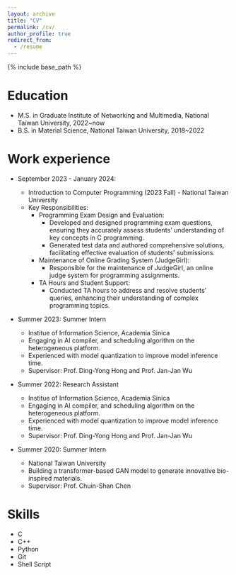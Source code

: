 ```yaml
---
layout: archive
title: "CV"
permalink: /cv/
author_profile: true
redirect_from:
  - /resume
---
```


{% include base_path %}

Education
======
* M.S. in Graduate Institute of Networking and Multimedia, National Taiwan University, 2022~now
* B.S. in Material Science, National Taiwan University, 2018~2022

Work experience
======
* September 2023 - January 2024: 
  * Introduction to Computer Programming (2023 Fall) - National Taiwan University
  * Key Responsibilities:
    * Programming Exam Design and Evaluation:
      * Developed and designed programming exam questions, ensuring they accurately assess students' understanding of key concepts in C programming.
      * Generated test data and authored comprehensive solutions, facilitating effective evaluation of students' submissions.
    * Maintenance of Online Grading System (JudgeGirl):
      * Responsible for the maintenance of JudgeGirl, an online judge system for programming assignments.
    * TA Hours and Student Support:
      * Conducted TA hours to address and resolve students' queries, enhancing their understanding of complex programming topics.
* Summer 2023: Summer Intern
  * Institue of Information Science, Academia Sinica
  * Engaging in AI compiler, and scheduling algorithm on the heterogeneous platform.
  * Experienced with model quantization to improve model inference time.
  * Supervisor: Prof. Ding-Yong Hong and Prof. Jan-Jan Wu

* Summer 2022: Research Assistant
  * Institue of Information Science, Academia Sinica
  * Engaging in AI compiler, and scheduling algorithm on the heterogeneous platform.
  * Experienced with model quantization to improve model inference time.
  * Supervisor: Prof. Ding-Yong Hong and Prof. Jan-Jan Wu

* Summer 2020: Summer Intern
  * National Taiwan University
  * Building a transformer-based GAN model to generate innovative bio-inspired materials.
  * Supervisor: Prof. Chuin-Shan Chen
  
Skills
======
* C
* C++
* Python
* Git
* Shell Script
